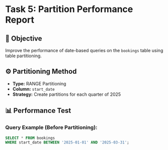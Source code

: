 
# Task 5: Partition Performance Report

## 🎯 Objective
Improve the performance of date-based queries on the `bookings` table using table partitioning.

## ⚙️ Partitioning Method
- **Type:** RANGE Partitioning
- **Column:** `start_date`
- **Strategy:** Create partitions for each quarter of 2025

## 📊 Performance Test

### Query Example (Before Partitioning):
```sql
SELECT * FROM bookings
WHERE start_date BETWEEN '2025-01-01' AND '2025-03-31';
